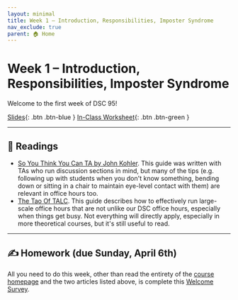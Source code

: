 ```yaml
---
layout: minimal
title: Week 1 – Introduction, Responsibilities, Imposter Syndrome
nav_exclude: true
parent: 🏠 Home
---
```


# Week 1 – Introduction, Responsibilities, Imposter Syndrome

Welcome to the first week of DSC 95!

[Slides](https://docs.google.com/presentation/d/1i1_IJlBDzRQNq86K41c2WwwCiOfVkzAX/edit?slide=id.p1#slide=id.p1){: .btn .btn-blue } [In-Class Worksheet](https://www.gradescope.com/courses/527891/assignments/2791543){: .btn .btn-green }

---

## 📖 Readings

- [So You Think You Can TA by John Kohler](https://docs.google.com/document/d/15roVBW_Tj3o-qvzt77lvcDmdly0WaZ6GRP_bRh61qAE/edit). This guide was written with TAs who run discussion sections in mind, but many of the tips (e.g. following up with students when you don't know something, bending down or sitting in a chair to maintain eye-level contact with them) are relevant in office hours too.
- [The Tao Of TALC](https://cs375.github.io/su22/resources/talc.pdf). This guide describes how to effectively run large-scale office hours that are not unlike our DSC office hours, especially when things get busy. Not everything will directly apply, especially in more theoretical courses, but it's still useful to read.

---

## ✍️ Homework (due Sunday, April 6th)

All you need to do this week, other than read the entirety of the [course homepage](../../) and the two articles listed above, is complete this [Welcome Survey](https://docs.google.com/forms/d/e/1FAIpQLSe1sXOb11M_MP91WP1VxJ09lZlEU0yxA_9Cw6kmcru9JRPhAA/viewform).